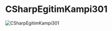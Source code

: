 # CSharpEgitimKampi301

![CSharpEgitimKampi301](https://github.com/user-attachments/assets/2fc339bc-b69e-451e-86d0-2e4a8c0dfb61)
